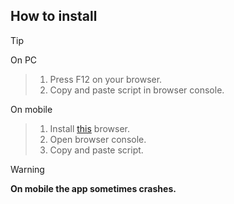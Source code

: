 ## How to install
> [!TIP]
> On PC
>> 1. Press F12 on your browser.
>> 2. Copy and paste script in browser console.
>
> On mobile
>> 1. Install [this](https://play.google.com/store/apps/details?id=com.asfmapps.f12) browser.
>> 2. Open browser console.
>> 3. Copy and paste script.

> [!WARNING]
> **On mobile the app sometimes crashes.**
